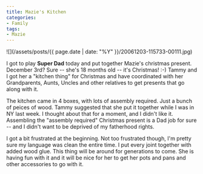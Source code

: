 ```yaml
---
title: Mazie's Kitchen
categories:
- Family
tags:
- Mazie
---
```


![](/assets/posts/{{ page.date | date: "%Y" }}/20061203-115733-00111.jpg)
  



I got to play **Super Dad** today and put together Mazie's christmas present. December 3rd? Sure -- she's 18 months old -- it's Christmas! :-)
Tammy and I got her a "kitchen thing" for Christmas and have coordinated with her Grandparents, Aunts, Uncles and other relatives to get presents that go along with it.

The kitchen came in 4 boxes, with lots of assembly required. Just a bunch of peices of wood. Tammy suggested that she put it together while I was in NY last week. I thought about that for a moment, and I didn't like it. Assembling the "assembly required" Christmas present is a Dad job for sure -- and I didn't want to be deprived of my fatherhood rights.

I got a bit frustrated at the beginning. Not too frustrated though, I'm pretty sure my language was clean the entire time. I put every joint together with added wood glue. This thing will be around for generations to come. She is having fun with it and it will be nice for her to get her pots and pans and other accessories to go with it.
